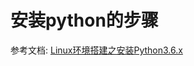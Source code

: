 安装python的步骤  
=

参考文档: [Linux环境搭建之安装Python3.6.x](https://blog.csdn.net/qq_27631797/article/details/78962171)  

